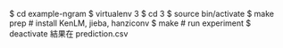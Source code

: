 $ cd example-ngram
$ virtualenv 3
$ cd 3
$ source bin/activate
$ make prep               # install KenLM, jieba, hanziconv
$ make                           # run experiment
$ deactivate
結果在 prediction.csv

